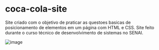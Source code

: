 
# coca-cola-site


Site criado com o objetivo de praticar as questoes basicas de posicionamento de elementos em um página com HTML e CSS. Site feito durante o curso técnico de desenvolvimento de sistemas no SENAI.

![image](https://user-images.githubusercontent.com/79909914/219692651-578d21b9-93b6-49a8-8494-2bcab76591df.png)

